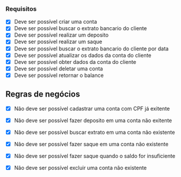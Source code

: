 ### Requisitos
- [x] Deve ser possível criar uma conta
- [x] Deve ser possível buscar o extrato bancario do cliente
- [x] Deve ser possível realizar um deposito
- [x] Deve ser possível realizar um saque
- [x] Deve ser possível buscar o extrato bancario do cliente por data
- [x] Deve ser possível atualizar os dados da conta do cliente
- [x] Deve ser possível obter dados da conta do cliente
- [x] Deve ser possível deletar uma conta
- [x] Deve ser possível retornar o balance

## Regras de negócios

- [x] Não deve ser possível cadastrar uma conta com CPF já exitente
- [x] Não deve ser possível fazer deposito em uma conta não exitente
- [x] Não deve ser possível buscar extrato em uma conta não existente
- [x] Não deve ser possível fazer saque em uma conta não existente
- [x] Não deve ser possível fazer saque quando o saldo for insuficiente
- [x] Não deve ser possível excluir uma conta não existente


